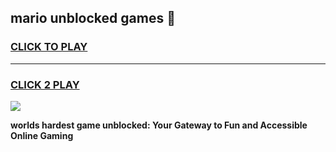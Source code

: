 
## mario unblocked games 👋
<h3>
<a href="https://premium.freeplayer.one?title=mario_unblocked_games&ref=13F">CLICK TO PLAY</a></h3>
<hr>

<h3>
<a href="https://premium.freeplayer.one?title=mario_unblocked_games&ref=13F">CLICK 2 PLAY</a>
  
</h3>

<a href="https://premium.freeplayer.one?title=mario_unblocked_games&ref=12F/"><img src="https://clearcache.store/games.png"></a>


**worlds hardest game unblocked: Your Gateway to Fun and Accessible Online Gaming**

